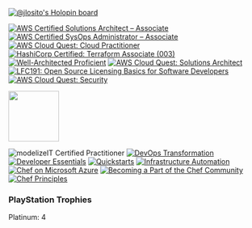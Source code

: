 [![@jlosito's Holopin board](https://holopin.me/jlosito)](https://holopin.io/@jlosito)

<!--START_SECTION:badges-->

[![AWS Certified Solutions Architect – Associate](https://images.credly.com/size/110x110/images/0e284c3f-5164-4b21-8660-0d84737941bc/image.png)](http://www.credly.com/badges/eeba9828-06ec-4923-bf0b-a42e071735fb "AWS Certified Solutions Architect – Associate")
[![AWS Certified SysOps Administrator – Associate](https://images.credly.com/size/110x110/images/f0d3fbb9-bfa7-4017-9989-7bde8eaf42b1/image.png)](http://www.credly.com/badges/5c2476a3-b624-4c74-b116-d9a00c9afc46 "AWS Certified SysOps Administrator – Associate")
[![AWS Cloud Quest: Cloud Practitioner](https://images.credly.com/size/110x110/images/2784d0d8-327c-406f-971e-9f0e15097003/image.png)](http://www.credly.com/badges/b28233e2-1376-4b18-9520-59e4f6051a4c "AWS Cloud Quest: Cloud Practitioner")
[![HashiCorp Certified: Terraform Associate (003)](https://images.credly.com/size/110x110/images/85b9cfc4-257a-4742-878c-4f7ab4a2631b/image.png)](http://www.credly.com/badges/dbde44e9-d49e-42c2-9005-30fc38656a4f "HashiCorp Certified: Terraform Associate (003)")
[![Well-Architected Proficient](https://images.credly.com/size/110x110/images/b870667f-00a3-48d7-b988-9c02b441b883/image.png)](http://www.credly.com/badges/ae7796a4-bffc-4e30-b2c6-b2e6c68aa4ce "Well-Architected Proficient")
[![AWS Cloud Quest: Solutions Architect](https://images.credly.com/size/110x110/images/9e9e7ef7-384f-4636-8743-1b89a68fb46b/image.png)](http://www.credly.com/badges/207bf70d-2ccf-4bc6-9a16-1cd337014791 "AWS Cloud Quest: Solutions Architect")
[![LFC191: Open Source Licensing Basics for Software Developers](https://images.credly.com/size/110x110/images/4c76f677-fd18-4d7b-aec9-591123bfcc9a/Training_Badges_Master_osbestpractices.png)](http://www.credly.com/badges/c0dd2299-ce3b-46c4-bd8c-563c73fd1e32 "LFC191: Open Source Licensing Basics for Software Developers")
[![AWS Cloud Quest: Security](https://images.credly.com/size/110x110/images/e66468bd-5a58-4136-8fb5-994e13501cf5/image.png)](http://www.credly.com/badges/7530fc32-962f-4f0e-8d51-8baa41e38e9f "AWS Cloud Quest: Security")
<!--END_SECTION:badges-->
<img src="https://www.modelizeit.com/img/modelizeIT-badge-certified-PRACTITIONER.png" width="100" height="100">

![modelizeIT Certified Practitioner](https://www.modelizeit.com/img/modelizeIT-badge-certified-PRACTITIONER.png)
[![DevOps Transformation](https://api.badgr.io/public/assertions/1Urc6sIwSKOIF50EgulmRw/image)](https://api.badgr.io/public/assertions/1Urc6sIwSKOIF50EgulmRw?identity__email=lositojohnj%40gmail.com)
[![Developer Essentials](https://api.badgr.io/public/assertions/mmKhpGzoShGxAXjhG7xhHw/image)](https://api.badgr.io/public/assertions/mmKhpGzoShGxAXjhG7xhHw?identity__email=lositojohnj%40gmail.com)
[![Quickstarts](https://api.badgr.io/public/assertions/2ckDJdKFQ6Khisw6nqv1Gg/image)](https://api.badgr.io/public/assertions/2ckDJdKFQ6Khisw6nqv1Gg?identity__email=lositojohnj%40gmail.com)
[![Infrastructure Automation](https://api.badgr.io/public/assertions/ed5S4UteQsKdhAX5sPQJ8A/image)](https://api.badgr.io/public/assertions/ed5S4UteQsKdhAX5sPQJ8A?identity__email=lositojohnj%40gmail.com)
[![Chef on Microsoft Azure](https://api.badgr.io/public/assertions/zJ4Fu3epSLaSVO2A1OEiuA/image)](https://api.badgr.io/public/assertions/zJ4Fu3epSLaSVO2A1OEiuA?identity__email=lositojohnj%40gmail.com)
[![Becoming a Part of the Chef Community](https://api.badgr.io/public/assertions/bdChpMSkRp6Zg0-6KDzcjg/image)](https://api.badgr.io/public/assertions/bdChpMSkRp6Zg0-6KDzcjg?identity__email=lositojohnj%40gmail.com)
[![Chef Principles](https://api.badgr.io/public/assertions/bWi9zQe2QOmZSE5svPERew/image)](https://api.badgr.io/public/assertions/bWi9zQe2QOmZSE5svPERew?identity__email=lositojohnj%40gmail.com)

### PlayStation Trophies
<!--START_SECTION:psn-->
Platinum: 4
<!--END_SECTION:psn-->
